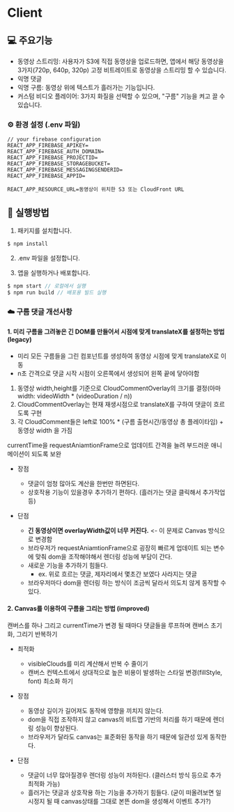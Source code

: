 # Client

## 💻 주요기능

- 동영상 스트리밍: 사용자가 S3에 직접 동영상을 업로드하면, 앱에서 해당 동영상을 3가지(720p, 640p, 320p) 고정 비트레이트로 동영상을 스트리밍 할 수 있습니다.
- 익명 댓글
- 익명 구름: 동영상 위에 텍스트가 흘러가는 기능입니다.
- 커스텀 비디오 플레이어: 3가지 화질을 선택할 수 있으며, "구름" 기능을 켜고 끌 수 있습니다.

### ⚙️ 환경 설정 (.env 파일)

```env
// your firebase configuration
REACT_APP_FIREBASE_APIKEY=
REACT_APP_FIREBASE_AUTH_DOMAIN=
REACT_APP_FIREBASE_PROJECTID=
REACT_APP_FIREBASE_STORAGEBUCKET=
REACT_APP_FIREBASE_MESSAGINGSENDERID=
REACT_APP_FIREBASE_APPID=

REACT_APP_RESOURCE_URL=동영상이 위치한 S3 또는 CloudFront URL
```

## 🚀 실행방법

1. 패키지를 설치합니다.

```cs
$ npm install
```

2. .env 파일을 설정합니다.

3. 앱을 실행하거나 배포합니다.

```cs
$ npm start // 로컬에서 실행
$ npm run build // 배포용 빌드 실행
```

### ☁️ 구름 댓글 개선사항

#### 1. 미리 구름을 그려놓은 긴 DOM를 만들어서 시점에 맞게 translateX를 설정하는 방법 (legacy)

- 미리 모든 구름들을 그린 컴포넌트를 생성하여 동영상 시점에 맞게 translateX로 이동
- n초 간격으로 댓글 시작 시점이 오른쪽에서 생성되어 왼쪽 끝에 닿아야함

1. 동영상 width,height를 기준으로 CloudCommentOverlay의 크기를 결정(아마 width: videoWidth \* (videoDuration / n))
2. CloudCommentOverlay는 현재 재생시점으로 translateX를 구하여 댓글이 흐르도록 구현
3. 각 CloudComment들은 left로 100% \* (구름 출현시간/동영상 총 플레이타임) + 동영상 width 을 가짐

currentTime을 requestAniamtionFrame으로 업데이트 간격을 늘려 부드러운 애니메이션이 되도록 보완

- 장점

  - 댓글이 엄청 많아도 계산을 한번만 하면된다.
  - 상호작용 기능이 있을경우 추가하기 편하다. (흘러가는 댓글 클릭해서 추가작업 등)

- 단점

  - **긴 동영상이면 overlayWidth값이 너무 커진다.** <- 이 문제로 Canvas 방식으로 변경함
  - 브라우저가 requestAniamtionFrame으로 굉장히 빠르게 업데이트 되는 변수에 맞춰 dom을 조작해야해서 렌더링 성능에 부담이 간다.
  - 새로운 기능을 추가하기 힘들다.
    - ex. 위로 흐르는 댓글, 제자리에서 몇초간 보였다 사라지는 댓글
  - 브라우저마다 dom을 렌더링 하는 방식이 조금씩 달라서 의도치 않게 동작할 수 있다.

#### 2. Canvas를 이용하여 구름을 그리는 방법 (improved)

캔버스를 하나 그리고 currentTime가 변경 될 때마다 댓글들을 루프하며 캔버스 초기화, 그리기 반복하기

- 최적화

  - visibleClouds를 미리 계산해서 반복 수 줄이기
  - 캔버스 컨텍스트에서 상대적으로 높은 비용이 발생하는 스타일 변경(fillStyle, font) 최소화 하기

- 장점

  - 동영상 길이가 길어져도 동작에 영향을 끼치지 않는다.
  - dom을 직접 조작하지 않고 canvas의 비트맵 기반의 처리를 하기 때문에 렌더링 성능이 향상된다.
  - 브라우저가 달라도 canvas는 표준화된 동작을 하기 때문에 일관성 있게 동작한다.

- 단점

  - 댓글이 너무 많아질경우 렌더링 성능이 저하된다. (클러스터 방식 등으로 추가 최적화 가능)
  - 흘러가는 댓글과 상호작용 하는 기능을 추가하기 힘들다. (굳이 떠올려보면 일시정지 될 때 canvas상태를 그대로 본뜬 dom을 생성해서 이벤트 추가?)
